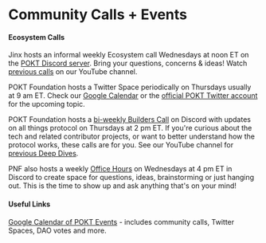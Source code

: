 # Community Calls + Events

#### Ecosystem Calls

Jinx hosts an informal weekly Ecosystem call Wednesdays at noon ET on the [POKT Discord server](https://discord.gg/pokt). Bring your questions, concerns & ideas! Watch [previous calls](https://youtube.com/playlist?list=PLYpSL-5AOmwrvgSOXPFkt2llhLAopm-Pm\&feature=shared) on our YouTube channel.&#x20;

POKT Foundation hosts a Twitter Space periodically on Thursdays usually at 9 am ET. Check our [Google Calendar](https://calendar.google.com/calendar/u/0/r?cid=Y19kMjY0NDQwMjg4MjdjNGYxYjQ1ZTI5YjVlNGNiOWJmMDcyZjM4Y2M0OTcyYjU2ZDBlZjIxNTNjODI5NTZiODFlQGdyb3VwLmNhbGVuZGFyLmdvb2dsZS5jb20) or the [official POKT Twitter account](https://twitter.com/POKTnetwork) for the upcoming topic.

POKT Foundation hosts a [bi-weekly Builders Call](https://discord.gg/pokt) on Discord with updates on all things protocol on Thursdays at 2 pm ET. If you're curious about the tech and related contributor projects, or want to better understand how the protocol works, these calls are for you. See our YouTube channel for [previous Deep Dives](https://youtube.com/playlist?list=PLYpSL-5AOmwoAS16pz7GsAuY4iBWPxlzA\&feature=shared).

PNF also hosts a weekly [Office Hours](https://discord.gg/aSnSgUaa) on Wednesdays at 4 pm ET in Discord to create space for questions, ideas, brainstorming or just hanging out. This is the time to show up and ask anything that's on your mind!

#### Useful Links

[Google Calendar of POKT Events](https://calendar.google.com/calendar/u/0?cid=Y19kMjY0NDQwMjg4MjdjNGYxYjQ1ZTI5YjVlNGNiOWJmMDcyZjM4Y2M0OTcyYjU2ZDBlZjIxNTNjODI5NTZiODFlQGdyb3VwLmNhbGVuZGFyLmdvb2dsZS5jb20) - includes community calls, Twitter Spaces, DAO votes and more.
